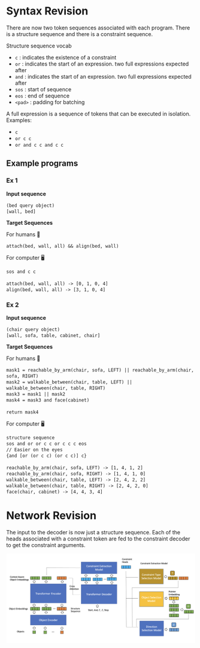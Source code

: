 # Syntax Revision 
There are now two token sequences associated with each program. There is a structure sequence and there is a constraint sequence. 

Structure sequence vocab 
 * `c` : indicates the existence of a constraint
 * `or` : indicates the start of an expression. two full expressions expected after 
 * `and` : indicates the start of an expression. two full expressions expected after 
 * `sos` : start of sequence 
 * `eos` : end of sequence 
 * `<pad>` : padding for batching 

A full expression is a sequence of tokens that can be executed in isolation. Examples: 
 * `c`
 * `or c c`
 * `or and c c and c c`

## Example programs 
### Ex 1
**Input sequence**
```
(bed query object)
[wall, bed] 
```

**Target Sequences**

For humans 👨
```
attach(bed, wall, all) && align(bed, wall)
```

For computer 🖥️
```
sos and c c

attach(bed, wall, all) -> [0, 1, 0, 4]
align(bed, wall, all) -> [3, 1, 0, 4]
```

### Ex 2
**Input sequence**
```
(chair query object)
[wall, sofa, table, cabinet, chair]
```

**Target Sequences** 

For humans 👨
```
mask1 = reachable_by_arm(chair, sofa, LEFT) || reachable_by_arm(chair, sofa, RIGHT)
mask2 = walkable_between(chair, table, LEFT) || walkable_between(chair, table, RIGHT)
mask3 = mask1 || mask2
mask4 = mask3 and face(cabinet)

return mask4
```

For computer 🖥️
```
structure sequence 
sos and or or c c or c c c eos 
// Easier on the eyes
{and [or (or c c) (or c c)] c}

reachable_by_arm(chair, sofa, LEFT) -> [1, 4, 1, 2]
reachable_by_arm(chair, sofa, RIGHT) -> [1, 4, 1, 0]
walkable_between(chair, table, LEFT) -> [2, 4, 2, 2]
walkable_between(chair, table, RIGHT) -> [2, 4, 2, 0]
face(chair, cabinet) -> [4, 4, 3, 4]
```

# Network Revision
The input to the decoder is now just a structure sequence. Each of the heads associated with a constraint token are fed to the constraint decoder to get the constraint arguments. 

![temp](diagrams/network.png)